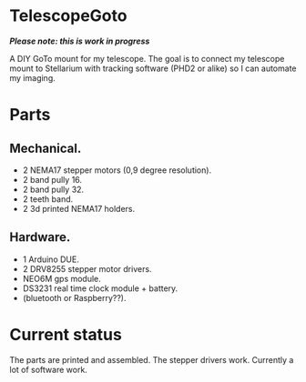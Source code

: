 # TelescopeGoto

_**Please note: this is work in progress**_

A DIY GoTo mount for my telescope. The goal is to connect my telescope mount to Stellarium with tracking software (PHD2 or alike) so I can automate my imaging.

# Parts
## Mechanical.
* 2 NEMA17 stepper motors (0,9 degree resolution).
* 2 band pully 16.
* 2 band pully 32.
* 2 teeth band.
* 2 3d printed NEMA17 holders.

## Hardware.
* 1 Arduino DUE.
* 2 DRV8255 stepper motor drivers.
* NEO6M gps module.
* DS3231 real time clock module + battery.
* (bluetooth or Raspberry??).

# Current status
The parts are printed and assembled. The stepper drivers work. Currently a lot of software work.